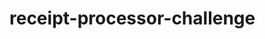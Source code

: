 # receipt-processor-challenge


<!-- Run without Docker
Create a file .env similar to .env.example at the root directory with your configuration.
Install go if not installed on your machine.
Run go run cmd/main.go.
Access API using http://localhost:8080

Run with Docker
Create a file .env similar to .env.example at the root directory with your configuration.
Install Docker and Docker Compose.
Run docker compose up.
Access API using http://localhost:8080 -->